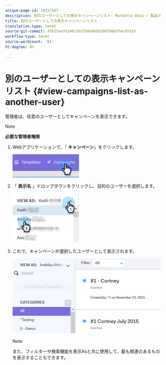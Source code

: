 ```yaml
---
unique-page-id: 18317367
description: 別のユーザーとしての表示キャンペーンリスト- Marketto Docs — 製品ドキュメント
title: 別のユーザーとしての表示キャンペーンリスト
translation-type: tm+mt
source-git-commit: 47b2fee7d146c3dc558d4bbb10070683f4cdfd3d
workflow-type: tm+mt
source-wordcount: '81'
ht-degree: 0%

---
```



# 別のユーザーとしての表示キャンペーンリスト {#view-campaigns-list-as-another-user}

管理者は、任意のユーザーとしてキャンペーンを表示できます。

>[!NOTE]
>
>**必要な管理者権限**

1. Webアプリケーションで、「 **キャンペーン**」をクリックします。

   ![](assets/one-5.png)

1. 「 **表示名** 」ドロップダウンをクリックし、目的のユーザーを選択します。

   ![](assets/two-4.png)

1. これで、キャンペーンが選択したユーザーとして表示されます。

   ![](assets/three-4.png)

   >[!NOTE]
   >
   >また、フィルターや検索機能を表示Asと共に使用して、最も関連のあるものを表示することもできます。

